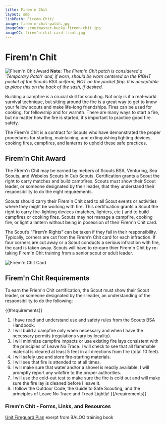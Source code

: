 ```yaml
---
title: Firem'n Chit
layout: smb
linkPath: Firemn-Chit/
image: firem'n-chit-patch.jpg
imageSmb: scoutmaster-bucky-firemn-chit.jpg
imageCC: firem'n-chit-card-front.jpg
---
```


# Firem'n Chit

<div class="D(f) Fxd(c)--s">
<div class="Ta(c) Pt(1em)--s">

![Firem'n Chit Award]({{imageSmb}})
**Note:** *The Firem'n Chit patch is considered a 'Temporary Patch' and, if worn, should be worn centered on the RIGHT pocket of the Scouts BSA uniform, NOT on the pocket flap. It is acceptable tp place this on the back of the sash, if desired.*
</div>

<div>

Building a campfire is a crucial skill for scouting. Not only is it a real-world survival technique, but sitting around the fire is a great way to get to know your fellow scouts and make life-long friendships. Fires can be used for cooking, for fellowship and for warmth. There are many ways to start a fire, but no matter how the fire is started, it's important to practice good fire safety.

The Firem’n Chit is a contract for Scouts who have demonstrated the proper procedures for starting, maintaining, and extinguishing lighting devices, cooking fires, campfires, and lanterns to uphold these safe practices.

</div></div>

## Firem'n Chit Award
The FIrem'n Chit may be earned by mebers of Scouts BSA, Venturing, Sea Scouts, and Webelos Scouts in Cub Scouts. Certification grants a Scout the right to carry matches and build campfires. Scouts must show their Scout leader, or someone designated by their leader, that they understand their responsibility to do the eight requirements.
<p></p>

<div class="D(f) Fxd(c)--s">
<div>Scouts should carry their Firem'n Chit card to all Scout events or activities where they might be working with fire. This certification grants a Scout the right to carry fire-lighting devices (matches, lighters, etc.) and to build campfires or cooking fires. Scouts may not manage a campfire, cooking fire, or light a lantern without being in posession of their Firem'n Chit card.

The Scout’s “Firem’n Rights” can be taken if they fail in their responsibility. Typically, corners are cut from the Firem’n Chit card for each infraction. If four corners are cut away or a Scout conducts a serious infraction with fire, the card is taken away. Scouts will have to re-earn thier Firem'n Chit by re-taking Firem'n Chit training from a senior scout or adult leader.
</div>
<div class="Ta(c) Pt(1em)--s">

![Firem'n Chit Card]({{imageCC}})
</div></div>


## Firem'n Chit Requirements

To earn the Friem'n Chit certification, the Scout must show their Scout leader, or someone designated by their leader, an understanding of the responsibility to do the following:

{{#requirements}}
1. I have read and understand use and safety rules from the Scouts BSA Handbook.
2. I will build a campfire only when necessary and when I have the necessary permits (regulations vary by locality).
3. I will minimize campfire impacts or use existing fire lays consistent with the principles of Leave No Trace. I will check to see that all flammable material is cleared at least 5 feet in all directions from fire (total 10 feet).
4. I will safely use and store fire-starting materials.
5. I will see that fire is attended to at all times.
6. I will make sure that water and/or a shovel is readily available. I will promptly report any wildfire to the proper authorities.
7. I will use the cold-out test to make sure the fire is cold out and will make sure the fire lay is cleaned before I leave it.
8. I follow the Outdoor Code, the Guide to Safe Scouting, and the principles of Leave No Trace and Tread Lightly!
{{/requirements}}

### Firem'n Chit - Forms, Links, and Resources

[Unit Fireguard Plan](/AppendixRR-Unit-Fireguard-Plan.pdf) exerpt from BALOO training book
